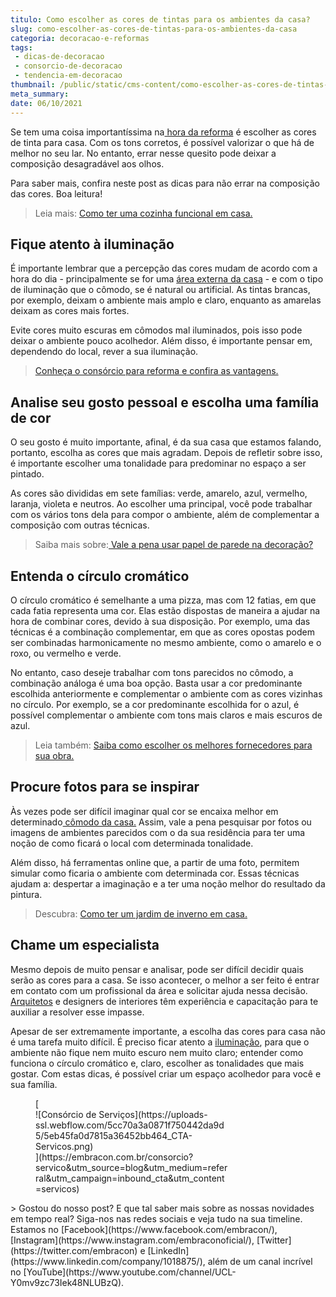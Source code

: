 ```yaml
---
titulo: Como escolher as cores de tintas para os ambientes da casa?
slug: como-escolher-as-cores-de-tintas-para-os-ambientes-da-casa
categoria: decoracao-e-reformas
tags:
 - dicas-de-decoracao
 - consorcio-de-decoracao
 - tendencia-em-decoracao
thumbnail: /public/static/cms-content/como-escolher-as-cores-de-tintas-para-os-ambientes-da-casa.jpeg
meta_summary: 
date: 06/10/2021
---
```

Se tem uma coisa importantíssima na[ hora da reforma](https://www.embracon.com.br/blog/quando-reformar-a-casa-5-sinais-de-que-ja-chegou-a-hora) é escolher as cores de tinta para casa. Com os tons corretos, é possível valorizar o que há de melhor no seu lar. No entanto, errar nesse quesito pode deixar a composição desagradável aos olhos.

Para saber mais, confira neste post as dicas para não errar na composição das cores. Boa leitura!

> Leia mais: [Como ter uma cozinha funcional em casa.](https://www.embracon.com.br/blog/como-ter-uma-cozinha-funcional-em-casa)

Fique atento à iluminação
-------------------------

É importante lembrar que a percepção das cores mudam de acordo com a hora do dia - principalmente se for uma [área externa da casa](https://www.embracon.com.br/blog/o-que-nao-pode-faltar-na-area-externa-da-casa-para-garantir-o-lazer-da-familia) - e com o tipo de iluminação que o cômodo, se é natural ou artificial. As tintas brancas, por exemplo, deixam o ambiente mais amplo e claro, enquanto as amarelas deixam as cores mais fortes.

Evite cores muito escuras em cômodos mal iluminados, pois isso pode deixar o ambiente pouco acolhedor. Além disso, é importante pensar em, dependendo do local, rever a sua iluminação.

> [Conheça o consórcio para reforma e confira as vantagens.](https://www.embracon.com.br/blog/conheca-o-consorcio-para-reforma-e-confira-as-vantagens)

Analise seu gosto pessoal e escolha uma família de cor
------------------------------------------------------

O seu gosto é muito importante, afinal, é da sua casa que estamos falando, portanto, escolha as cores que mais agradam. Depois de refletir sobre isso, é importante escolher uma tonalidade para predominar no espaço a ser pintado.

As cores são divididas em sete famílias: verde, amarelo, azul, vermelho, laranja, violeta e neutros. Ao escolher uma principal, você pode trabalhar com os vários tons dela para compor o ambiente, além de complementar a composição com outras técnicas.

> Saiba mais sobre:[ Vale a pena usar papel de parede na decoração?](https://www.embracon.com.br/blog/vale-a-pena-usar-papel-de-parede-na-decoracao)

Entenda o círculo cromático
---------------------------

O círculo cromático é semelhante a uma pizza, mas com 12 fatias, em que cada fatia representa uma cor. Elas estão dispostas de maneira a ajudar na hora de combinar cores, devido à sua disposição. Por exemplo, uma das técnicas é a combinação complementar, em que as cores opostas podem ser combinadas harmonicamente no mesmo ambiente, como o amarelo e o roxo, ou vermelho e verde.

No entanto, caso deseje trabalhar com tons parecidos no cômodo, a combinação análoga é uma boa opção. Basta usar a cor predominante escolhida anteriormente e complementar o ambiente com as cores vizinhas no círculo. Por exemplo, se a cor predominante escolhida for o azul, é possível complementar o ambiente com tons mais claros e mais escuros de azul.

> Leia também: [Saiba como escolher os melhores fornecedores para sua obra.](https://www.embracon.com.br/blog/saiba-como-escolher-os-melhores-fornecedores-para-sua-obra)

Procure fotos para se inspirar
------------------------------

Às vezes pode ser difícil imaginar qual cor se encaixa melhor em determinado[ cômodo da casa.](https://www.embracon.com.br/blog/qual-a-diferenca-entre-flat-e-kitnet) Assim, vale a pena pesquisar por fotos ou imagens de ambientes parecidos com o da sua residência para ter uma noção de como ficará o local com determinada tonalidade.

Além disso, há ferramentas online que, a partir de uma foto, permitem simular como ficaria o ambiente com determinada cor. Essas técnicas ajudam a: despertar a imaginação e a ter uma noção melhor do resultado da pintura.

> Descubra: [Como ter um jardim de inverno em casa.](https://www.embracon.com.br/blog/como-ter-um-jardim-de-inverno-em-casa)

Chame um especialista
---------------------

Mesmo depois de muito pensar e analisar, pode ser difícil decidir quais serão as cores para a casa. Se isso acontecer, o melhor a ser feito é entrar em contato com um profissional da área e solicitar ajuda nessa decisão. [Arquitetos](https://www.embracon.com.br/blog/faculdade-de-arquitetura-saiba-mais-sobre-o-curso-e-o-mercado-de-trabalho) e designers de interiores têm experiência e capacitação para te auxiliar a resolver esse impasse.

Apesar de ser extremamente importante, a escolha das cores para casa não é uma tarefa muito difícil. É preciso ficar atento a [iluminação](https://www.embracon.com.br/blog/por-que-os-pendentes-estao-em-alta-e-como-usa-los-na-decoracao-da-casa), para que o ambiente não fique nem muito escuro nem muito claro; entender como funciona o círculo cromático e, claro, escolher as tonalidades que mais gostar. Com estas dicas, é possível criar um espaço acolhedor para você e sua família.

<figure class="w-richtext-figure-type-image w-richtext-align-center" style="max-width:310px">[<div>![Consórcio de Serviços](https://uploads-ssl.webflow.com/5cc70a3a0871f750442da9d5/5eb45fa0d7815a36452bb464_CTA-Servicos.png)</div>](https://embracon.com.br/consorcio?servico&utm_source=blog&utm_medium=referral&utm_campaign=inbound_cta&utm_content=servicos)</figure>> Gostou do nosso post? E que tal saber mais sobre as nossas novidades em tempo real? Siga-nos nas redes sociais e veja tudo na sua timeline. Estamos no [Facebook](https://www.facebook.com/embracon/), [Instagram](https://www.instagram.com/embraconoficial/), [Twitter](https://twitter.com/embracon) e [LinkedIn](https://www.linkedin.com/company/1018875/), além de um canal incrível no [YouTube](https://www.youtube.com/channel/UCL-Y0mv9zc73Iek48NLUBzQ).
